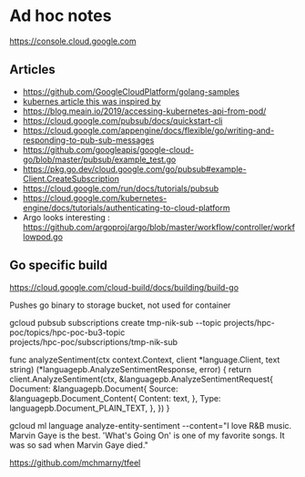 # Ad hoc notes


https://console.cloud.google.com

## Articles 
* https://github.com/GoogleCloudPlatform/golang-samples
* [kubernes article this was inspired by](https://kubernetes.io/docs/tasks/job/fine-parallel-processing-work-queue/)
* https://blog.meain.io/2019/accessing-kubernetes-api-from-pod/
* https://cloud.google.com/pubsub/docs/quickstart-cli
* https://cloud.google.com/appengine/docs/flexible/go/writing-and-responding-to-pub-sub-messages
* https://github.com/googleapis/google-cloud-go/blob/master/pubsub/example_test.go
* https://pkg.go.dev/cloud.google.com/go/pubsub#example-Client.CreateSubscription
* https://cloud.google.com/run/docs/tutorials/pubsub
* https://cloud.google.com/kubernetes-engine/docs/tutorials/authenticating-to-cloud-platform
* Argo looks interesting : https://github.com/argoproj/argo/blob/master/workflow/controller/workflowpod.go

## Go specific build
https://cloud.google.com/cloud-build/docs/building/build-go

Pushes go binary to storage bucket, not used for container



gcloud pubsub subscriptions create tmp-nik-sub --topic projects/hpc-poc/topics/hpc-poc-bu3-topic  
projects/hpc-poc/subscriptions/tmp-nik-sub



func analyzeSentiment(ctx context.Context, client *language.Client, text string) (*languagepb.AnalyzeSentimentResponse, error) {
        return client.AnalyzeSentiment(ctx, &languagepb.AnalyzeSentimentRequest{
                Document: &languagepb.Document{
                        Source: &languagepb.Document_Content{
                                Content: text,
                        },
                        Type: languagepb.Document_PLAIN_TEXT,
                },
        })
}

gcloud ml language analyze-entity-sentiment --content="I love R&B music. Marvin Gaye is the best. 'What's Going On' is one of my favorite songs. It was so sad when Marvin Gaye died."

https://github.com/mchmarny/tfeel